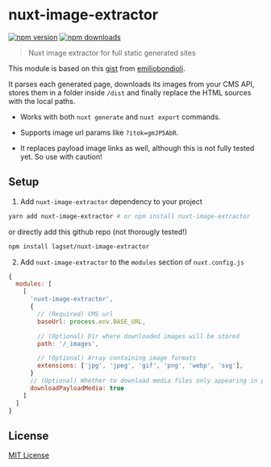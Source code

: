 # nuxt-image-extractor

[![npm version][npm-version-src]][npm-version-href]
[![npm downloads][npm-downloads-src]][npm-downloads-href]

> Nuxt image extractor for full static generated sites

This module is based on this [gist](https://gist.github.com/emiliobondioli/5ce8ece783e7256fc7530738a2968ea9) from [emiliobondioli](https://github.com/emiliobondioli). 

It parses each generated page, downloads its images from your CMS API, stores them in a folder inside `/dist` and finally replace the HTML sources with the local paths.

- Works with both `nuxt generate` and `nuxt export` commands.

- Supports image url params like `?itok=gmJP5AbR`.

- It replaces payload image links as well, although this is not fully tested yet. So use with caution!

## Setup

1. Add `nuxt-image-extractor` dependency to your project

```bash
yarn add nuxt-image-extractor # or npm install nuxt-image-extractor
```

or directly add this github repo (not thorougly tested!)
```bash
npm install lagset/nuxt-image-extractor
```


2. Add `nuxt-image-extractor` to the `modules` section of `nuxt.config.js`

```js
{
  modules: [
    [
      'nuxt-image-extractor',
      {
      	// (Required) CMS url
    	baseUrl: process.env.BASE_URL,

    	// (Optional) Dir where downloaded images will be stored
    	path: '/_images',

    	// (Optional) Array containing image formats
    	extensions: ['jpg', 'jpeg', 'gif', 'png', 'webp', 'svg'],
      }
      // (Optional) Whether to download media files only appearing in payload.js/state.js files
      downloadPayloadMedia: true
    ]
  ]
}
```

## License

[MIT License](./LICENSE)

<!-- Badges -->
[npm-version-src]: https://img.shields.io/npm/v/nuxt-image-extractor/latest.svg
[npm-version-href]: https://npmjs.com/package/nuxt-image-extractor

[npm-downloads-src]: https://img.shields.io/npm/dt/nuxt-image-extractor.svg
[npm-downloads-href]: https://npmjs.com/package/nuxt-image-extractor
